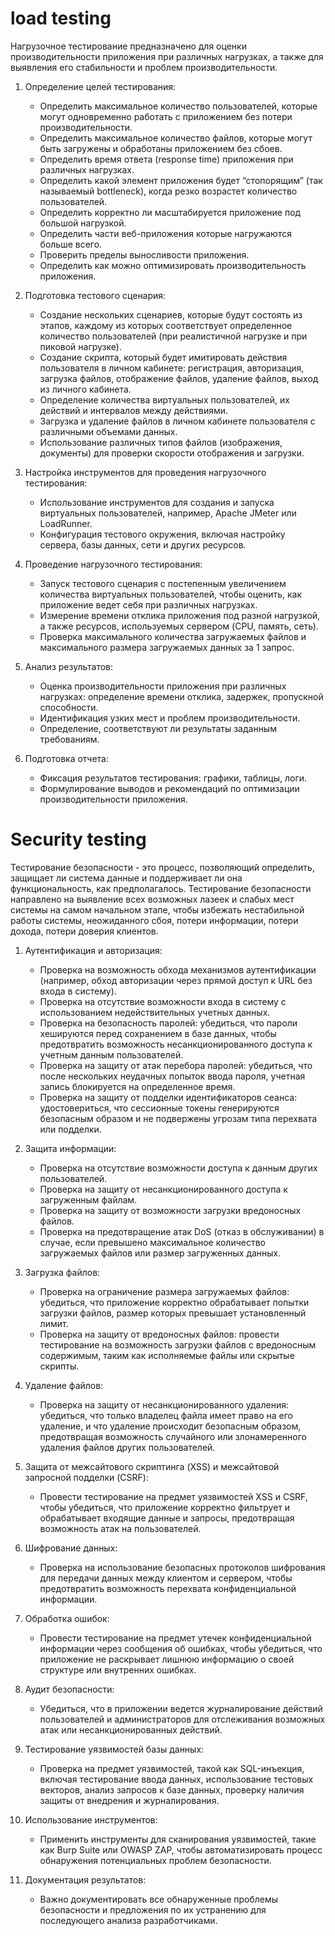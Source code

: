 # load testing

Нагрузочное тестирование предназначено для оценки производительности приложения при различных нагрузках, а также для выявления его стабильности и проблем производительности.

1. Определение целей тестирования:
   - Определить максимальное количество пользователей, которые могут одновременно работать с приложением без потери производительности.
   - Определить максимальное количество файлов, которые могут быть загружены и обработаны приложением без сбоев.
   - Определить время ответа (response time) приложения при различных нагрузках.
   - Определить какой элемент приложения будет “стопорящим” (так называемый bottleneck), когда резко возрастет количество пользователей.
   - Определить корректно ли масштабируется приложение под большой нагрузкой.
   - Определить части веб-приложения которые нагружаются больше всего.
   - Проверить пределы выносливости приложения.
   - Определить как можно оптимизировать производительность приложения.
  
2. Подготовка тестового сценария:
   - Создание нескольких сценариев, которые будут состоять из этапов, каждому из которых соответствует определенное количество пользователей (при реалистичной нагрузке и при пиковой нагрузке).
   - Создание скрипта, который будет имитировать действия пользователя в личном кабинете: регистрация, авторизация, загрузка файлов, отображение файлов, удаление файлов, выход из личного кабинета.
   - Определение количества виртуальных пользователей, их действий и интервалов между действиями.
   - Загрузка и удаление файлов в личном кабинете пользователя с различными объемами данных.
   - Использование различных типов файлов (изображения, документы) для проверки скорости отображения и загрузки.

3. Настройка инструментов для проведения нагрузочного тестирования:
   - Использование инструментов для создания и запуска виртуальных пользователей, например, Apache JMeter или LoadRunner.
   - Конфигурация тестового окружения, включая настройку сервера, базы данных, сети и других ресурсов.

4. Проведение нагрузочного тестирования:
   - Запуск тестового сценария с постепенным увеличением количества виртуальных пользователей, чтобы оценить, как приложение ведет себя при различных нагрузках.
   - Измерение времени отклика приложения под разной нагрузкой, а также ресурсов, используемых сервером (CPU, память, сеть).
   - Проверка максимального количества загружаемых файлов и максимального размера загружаемых данных за 1 запрос.

5. Анализ результатов:
   - Оценка производительности приложения при различных нагрузках: определение времени отклика, задержек, пропускной способности.
   - Идентификация узких мест и проблем производительности.
   - Определение, соответствуют ли результаты заданным требованиям.

6. Подготовка отчета:
   - Фиксация результатов тестирования: графики, таблицы, логи.
   - Формулирование выводов и рекомендаций по оптимизации производительности приложения.

# Security testing

Тестирование безопасности - это процесс, позволяющий определить, защищает ли система данные и поддерживает ли она функциональность, как предполагалось. Тестирование безопасности направлено на выявление всех возможных лазеек и слабых мест системы на самом начальном этапе, чтобы избежать нестабильной работы системы, неожиданного сбоя, потери информации, потери дохода, потери доверия клиентов.

1. Аутентификация и авторизация:
   - Проверка на возможность обхода механизмов аутентификации (например, обход авторизации через прямой доступ к URL без входа в систему).
   - Проверка на отсутствие возможности входа в систему с использованием недействительных учетных данных.
   - Проверка на безопасность паролей: убедиться, что пароли хешируются перед сохранением в базе данных, чтобы предотвратить возможность несанкционированного доступа к учетным данным пользователей.
   - Проверка на защиту от атак перебора паролей: убедиться, что после нескольких неудачных попыток ввода пароля, учетная запись блокируется на определенное время.
   - Проверка на защиту от подделки идентификаторов сеанса: удостовериться, что сессионные токены генерируются безопасным образом и не подвержены угрозам типа перехвата или подделки.

2. Защита информации:
   - Проверка на отсутствие возможности доступа к данным других пользователей.
   - Проверка на защиту от несанкционированного доступа к загруженным файлам.
   - Проверка на защиту от возможности загрузки вредоносных файлов.
   - Проверка на предотвращение атак DoS (отказ в обслуживании) в случае, если превышено максимальное количество загружаемых файлов или размер загруженных данных.

3. Загрузка файлов:
   - Проверка на ограничение размера загружаемых файлов: убедиться, что приложение корректно обрабатывает попытки загрузки файлов, размер которых превышает установленный лимит.
   - Проверка на защиту от вредоносных файлов: провести тестирование на возможность загрузки файлов с вредоносным содержимым, таким как исполняемые файлы или скрытые скрипты.

4. Удаление файлов:
   - Проверка на защиту от несанкционированного удаления: убедиться, что только владелец файла имеет право на его удаление, и что удаление происходит безопасным образом, предотвращая возможность случайного или злонамеренного удаления файлов других пользователей.

5. Защита от межсайтового скриптинга (XSS) и межсайтовой запросной подделки (CSRF):
   - Провести тестирование на предмет уязвимостей XSS и CSRF, чтобы убедиться, что приложение корректно фильтрует и обрабатывает входящие данные и запросы, предотвращая возможность атак на пользователей.

6. Шифрование данных:
   - Проверка на использование безопасных протоколов шифрования для передачи данных между клиентом и сервером, чтобы предотвратить возможность перехвата конфиденциальной информации.

7. Обработка ошибок:
   - Провести тестирование на предмет утечек конфиденциальной информации через сообщения об ошибках, чтобы убедиться, что приложение не раскрывает лишнюю информацию о своей структуре или внутренних ошибках.

8. Аудит безопасности:
   - Убедиться, что в приложении ведется журналирование действий пользователей и администраторов для отслеживания возможных атак или несанкционированных действий.

9. Тестирование уязвимостей базы данных:
   - Проверка на предмет уязвимостей, такой как SQL-инъекция, включая тестирование ввода данных, использование тестовых векторов, анализ запросов к базе данных, проверку наличия защиты от внедрения и журналирования.

10. Использование инструментов:
    - Применить инструменты для сканирования уязвимостей, такие как Burp Suite или OWASP ZAP, чтобы автоматизировать процесс обнаружения потенциальных проблем безопасности.

11. Документация результатов:
    - Важно документировать все обнаруженные проблемы безопасности и предложения по их устранению для последующего анализа разработчиками.